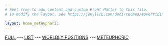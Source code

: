 ```yaml
---
# Feel free to add content and custom Front Matter to this file.
# To modify the layout, see https://jekyllrb.com/docs/themes/#overriding-theme-defaults

layout: home_meteuphoric
---
```

[FULL](/full.markdown) --- [LIST](/index) --- [WORLDLY POSITIONS](/worldlypositions.markdown) --- [METEUPHORIC](meteuphoric.markdown)
    
